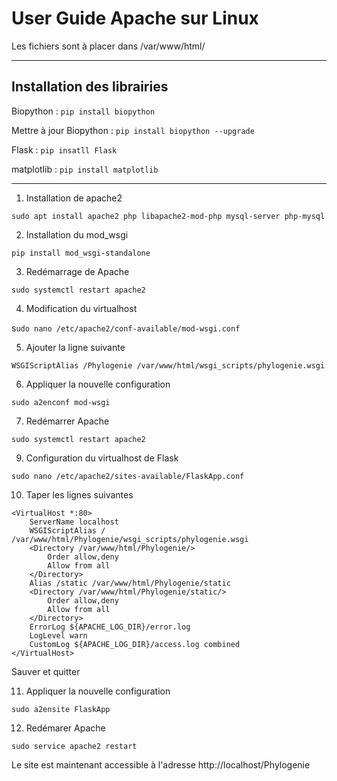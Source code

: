 # User Guide Apache sur Linux

Les fichiers sont à placer dans /var/www/html/

-------------------

## Installation des librairies                 


Biopython : `pip install biopython`

Mettre à jour Biopython : `pip install biopython --upgrade`

Flask : `pip insatll Flask`

matplotlib : `pip install matplotlib`

------------------

1. Installation de apache2

`sudo apt install apache2 php libapache2-mod-php mysql-server php-mysql`

2. Installation du mod_wsgi

`pip install mod_wsgi-standalone`

3. Redémarrage de Apache

`sudo systemctl restart apache2`

4. Modification du virtualhost

s`udo nano /etc/apache2/conf-available/mod-wsgi.conf`

5. Ajouter la ligne suivante

`WSGIScriptAlias /Phylogenie /var/www/html/wsgi_scripts/phylogenie.wsgi`

6. Appliquer la nouvelle configuration

`sudo a2enconf mod-wsgi`

7. Redémarrer Apache

`sudo systemctl restart apache2`

9. Configuration du virtualhost de Flask

`sudo nano /etc/apache2/sites-available/FlaskApp.conf`

10. Taper les lignes suivantes

```
<VirtualHost *:80>
	ServerName localhost
	WSGIScriptAlias / /var/www/html/Phylogenie/wsgi_scripts/phylogenie.wsgi
	<Directory /var/www/html/Phylogenie/>
		Order allow,deny
		Allow from all
	</Directory>
	Alias /static /var/www/html/Phylogenie/static
	<Directory /var/www/html/Phylogenie/static/>
		Order allow,deny
		Allow from all
	</Directory>
	ErrorLog ${APACHE_LOG_DIR}/error.log
	LogLevel warn
	CustomLog ${APACHE_LOG_DIR}/access.log combined
</VirtualHost>
```
Sauver et quitter

11. Appliquer la nouvelle configuration

`sudo a2ensite FlaskApp`

12. Redémarer Apache

`sudo service apache2 restart`

Le site est maintenant accessible à l'adresse http://localhost/Phylogenie

